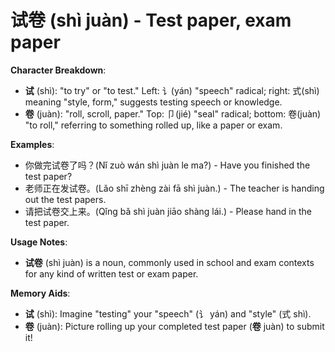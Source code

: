 # **试卷 (shì juàn) - Test paper, exam paper**

**Character Breakdown**:  
- **试** (shì): "to try" or "to test." Left: 讠(yán) "speech" radical; right: 式(shì) meaning "style, form," suggests testing speech or knowledge.  
- **卷** (juàn): "roll, scroll, paper." Top: 卩(jié) "seal" radical; bottom: 卷(juàn) "to roll," referring to something rolled up, like a paper or exam.

**Examples**:  
- 你做完试卷了吗？(Nǐ zuò wán shì juàn le ma?) - Have you finished the test paper?  
- 老师正在发试卷。(Lǎo shī zhèng zài fā shì juàn.) - The teacher is handing out the test papers.  
- 请把试卷交上来。(Qǐng bǎ shì juàn jiāo shàng lái.) - Please hand in the test paper.

**Usage Notes**:  
- **试卷** (shì juàn) is a noun, commonly used in school and exam contexts for any kind of written test or exam paper.

**Memory Aids**:  
- **试** (shì): Imagine "testing" your "speech" (讠 yán) and "style" (式 shì).  
- **卷** (juàn): Picture rolling up your completed test paper (**卷** juàn) to submit it!